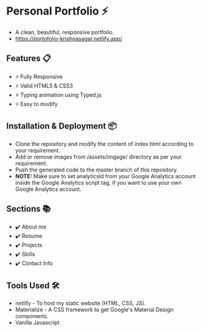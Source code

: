 # Personal Portfolio ⚡️
- A clean, beautiful, responsive portfolio.
- https://portofolio-krishnasagar.netlify.app/

## Features 📋
- ⚡️ Fully Responsive
- ⚡️ Valid HTML5 & CSS3
- ⚡️ Typing animation using Typed.js
- ⚡️ Easy to modify

## Installation & Deployment 📦
- Clone the repository and modify the content of index.html according to your requirement.
- Add or remove images from /assets/imgage/ directory as per your requirement.
- Push the generated code to the master branch of this repository.
- **NOTE:** Make sure to set analyticsId from your Google Analytics account inside the Google Analytics script tag, if you want to use your own Google Analytics account.

## Sections 📚
- ✔️ About me
- ✔️ Resume
- ✔️ Projects
- ✔️ Skills
- ✔️ Contact Info

## Tools Used 🛠️
- netlify - To host my static website (HTML, CSS, JS).
- Materialize - A CSS framework to get Google's Material Design components.
- Vanilla Javascript

